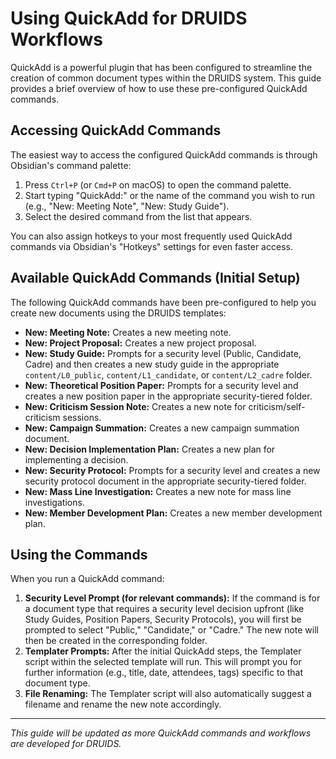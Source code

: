 # Using QuickAdd for DRUIDS Workflows

QuickAdd is a powerful plugin that has been configured to streamline the creation of common document types within the DRUIDS system. This guide provides a brief overview of how to use these pre-configured QuickAdd commands.

## Accessing QuickAdd Commands

The easiest way to access the configured QuickAdd commands is through Obsidian's command palette:

1.  Press `Ctrl+P` (or `Cmd+P` on macOS) to open the command palette.
2.  Start typing "QuickAdd:" or the name of the command you wish to run (e.g., "New: Meeting Note", "New: Study Guide").
3.  Select the desired command from the list that appears.

You can also assign hotkeys to your most frequently used QuickAdd commands via Obsidian's "Hotkeys" settings for even faster access.

## Available QuickAdd Commands (Initial Setup)

The following QuickAdd commands have been pre-configured to help you create new documents using the DRUIDS templates:

*   **New: Meeting Note:** Creates a new meeting note.
*   **New: Project Proposal:** Creates a new project proposal.
*   **New: Study Guide:** Prompts for a security level (Public, Candidate, Cadre) and then creates a new study guide in the appropriate `content/L0_public`, `content/L1_candidate`, or `content/L2_cadre` folder.
*   **New: Theoretical Position Paper:** Prompts for a security level and creates a new position paper in the appropriate security-tiered folder.
*   **New: Criticism Session Note:** Creates a new note for criticism/self-criticism sessions.
*   **New: Campaign Summation:** Creates a new campaign summation document.
*   **New: Decision Implementation Plan:** Creates a new plan for implementing a decision.
*   **New: Security Protocol:** Prompts for a security level and creates a new security protocol document in the appropriate security-tiered folder.
*   **New: Mass Line Investigation:** Creates a new note for mass line investigations.
*   **New: Member Development Plan:** Creates a new member development plan.

## Using the Commands

When you run a QuickAdd command:

1.  **Security Level Prompt (for relevant commands):** If the command is for a document type that requires a security level decision upfront (like Study Guides, Position Papers, Security Protocols), you will first be prompted to select "Public," "Candidate," or "Cadre." The new note will then be created in the corresponding folder.
2.  **Templater Prompts:** After the initial QuickAdd steps, the Templater script within the selected template will run. This will prompt you for further information (e.g., title, date, attendees, tags) specific to that document type.
3.  **File Renaming:** The Templater script will also automatically suggest a filename and rename the new note accordingly.

---

*This guide will be updated as more QuickAdd commands and workflows are developed for DRUIDS.*
